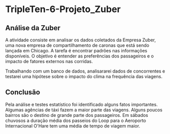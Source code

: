 # TripleTen-6-Projeto_Zuber

## Análise da Zuber

A atividade consiste em analisar os dados coletados da Empresa Zuber, uma nova empresa de compartilhamento de caronas que está sendo lançada em Chicago. A tarefa é encontrar padrões nas informações disponíveis. O objetivo é entender as preferências dos passageiros e o impacto de fatores externos nas corridas.

Trabalhando com um banco de dados, analisararei dados de concorrentes e testarei uma hipótese sobre o impacto do clima na frequência das viagens.


## Conclusão

Pela análise e testes estatístico foi identificado alguns fatos importantes. Algumas agências de táxi fazem a maior parte das viagens. Alguns poucos bairros são o destino de grande parte dos passageiros. Em sábados chuvosos a duração média dos passeios do Loop para o Aeroporto Internacional O'Hare tem uma média de tempo de viagem maior.
